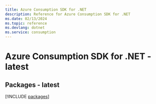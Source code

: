 ```yaml
---
title: Azure Consumption SDK for .NET
description: Reference for Azure Consumption SDK for .NET
ms.date: 02/13/2024
ms.topic: reference
ms.devlang: dotnet
ms.service: consumption
---
```

# Azure Consumption SDK for .NET - latest
## Packages - latest
[!INCLUDE [packages](consumption-index.md)]